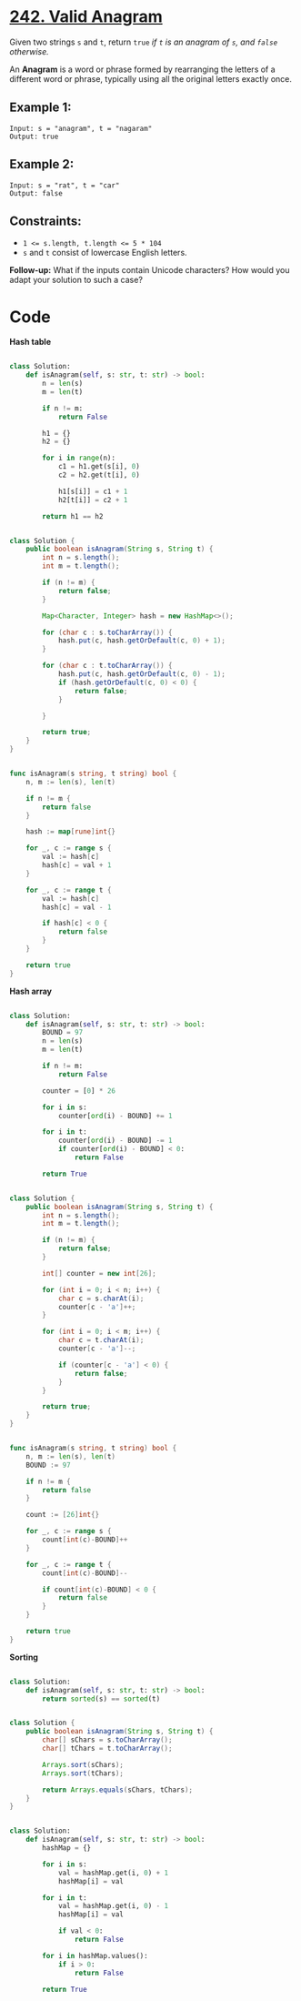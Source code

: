 # [242. Valid Anagram](https://leetcode.com/problems/valid-anagram/description/?envType=study-plan-v2&envId=top-interview-150)

Given two strings `s` and `t`, return `true` _if `t` is an anagram of `s`, and `false` otherwise._

An **Anagram** is a word or phrase formed by rearranging the letters of a different word or phrase, typically using all the original letters exactly once.

## Example 1:

```
Input: s = "anagram", t = "nagaram"
Output: true
```

## Example 2:

```
Input: s = "rat", t = "car"
Output: false
```

## Constraints:

- `1 <= s.length, t.length <= 5 * 104`
- `s` and `t` consist of lowercase English letters.

**Follow-up:** What if the inputs contain Unicode characters? How would you adapt your solution to such a case?

# Code

**Hash table**

```python

class Solution:
    def isAnagram(self, s: str, t: str) -> bool:
        n = len(s)
        m = len(t)

        if n != m:
            return False

        h1 = {}
        h2 = {}

        for i in range(n):
            c1 = h1.get(s[i], 0)
            c2 = h2.get(t[i], 0)

            h1[s[i]] = c1 + 1
            h2[t[i]] = c2 + 1

        return h1 == h2

```

```java

class Solution {
    public boolean isAnagram(String s, String t) {
        int n = s.length();
        int m = t.length();

        if (n != m) {
            return false;
        }

        Map<Character, Integer> hash = new HashMap<>();

        for (char c : s.toCharArray()) {
            hash.put(c, hash.getOrDefault(c, 0) + 1);
        }

        for (char c : t.toCharArray()) {
            hash.put(c, hash.getOrDefault(c, 0) - 1);
            if (hash.getOrDefault(c, 0) < 0) {
                return false;
            }

        }

        return true;
    }
}

```

```go

func isAnagram(s string, t string) bool {
	n, m := len(s), len(t)

	if n != m {
		return false
	}

	hash := map[rune]int{}

	for _, c := range s {
		val := hash[c]
		hash[c] = val + 1
	}

	for _, c := range t {
		val := hash[c]
		hash[c] = val - 1

		if hash[c] < 0 {
			return false
		}
	}

	return true
}

```

**Hash array**

```python

class Solution:
    def isAnagram(self, s: str, t: str) -> bool:
        BOUND = 97
        n = len(s)
        m = len(t)

        if n != m:
            return False

        counter = [0] * 26

        for i in s:
            counter[ord(i) - BOUND] += 1

        for i in t:
            counter[ord(i) - BOUND] -= 1
            if counter[ord(i) - BOUND] < 0:
                return False

        return True

```

```java

class Solution {
    public boolean isAnagram(String s, String t) {
        int n = s.length();
        int m = t.length();

        if (n != m) {
            return false;
        }

        int[] counter = new int[26];

        for (int i = 0; i < n; i++) {
            char c = s.charAt(i);
            counter[c - 'a']++;
        }

        for (int i = 0; i < m; i++) {
            char c = t.charAt(i);
            counter[c - 'a']--;

            if (counter[c - 'a'] < 0) {
                return false;
            }
        }

        return true;
    }
}

```

```go

func isAnagram(s string, t string) bool {
	n, m := len(s), len(t)
	BOUND := 97

	if n != m {
		return false
	}

	count := [26]int{}

	for _, c := range s {
		count[int(c)-BOUND]++
	}

	for _, c := range t {
		count[int(c)-BOUND]--

		if count[int(c)-BOUND] < 0 {
			return false
		}
	}

	return true
}

```

**Sorting**

```python

class Solution:
    def isAnagram(self, s: str, t: str) -> bool:
        return sorted(s) == sorted(t)

```

```java

class Solution {
    public boolean isAnagram(String s, String t) {
        char[] sChars = s.toCharArray();
        char[] tChars = t.toCharArray();

        Arrays.sort(sChars);
        Arrays.sort(tChars);

        return Arrays.equals(sChars, tChars);
    }
}

```

```python

class Solution:
    def isAnagram(self, s: str, t: str) -> bool:
        hashMap = {}

        for i in s:
            val = hashMap.get(i, 0) + 1
            hashMap[i] = val

        for i in t:
            val = hashMap.get(i, 0) - 1
            hashMap[i] = val

            if val < 0:
                return False

        for i in hashMap.values():
            if i > 0:
                return False

        return True

```
